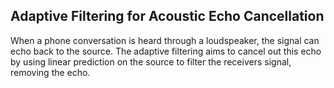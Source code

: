 ## Adaptive Filtering for Acoustic Echo Cancellation

When a phone conversation is heard through a loudspeaker, the signal can echo back to the source. The adaptive filtering aims to cancel out this echo by using linear prediction on the source to filter the receivers signal, removing the echo.